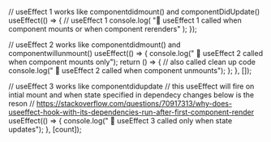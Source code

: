 // useEffect 1 works like componentdidmount() and componentDidUpdate()
  useEffect(() => {
    // useEffect 1
    console.log(
      "🐧 useEffect 1 called when component mounts or when component rerenders"
    );
  });

  // useEffect 2  works like componentdidmount() and componentwillunmount()
  useEffect(() => {
    console.log(" 🐔 useEffect 2 called when component mounts only");
    return () => {
      // also called clean up code
      console.log(" 🐔 useEffect 2 called when component unmounts");
    };
  }, []);

  // useEffect 3 works like componentdidupdate
  // this useEffect will fire on intial mount and when state specified in dependecy changes below is the reson
  // https://stackoverflow.com/questions/70917313/why-does-useeffect-hook-with-its-dependencies-run-after-first-component-render
  useEffect(() => {
    console.log(" 👻 useEffect 3 called only when state updates");
  }, [count]);
